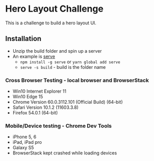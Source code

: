# Hero Layout Challenge
This is a challenge to build a hero layout UI.

## Installation
- Unzip the build folder and spin up a server
- An example is [serve](https://www.npmjs.com/package/serve)
  - `npm install -g serve` or `yarn global add serve`
  - `serve -s build` - build is the folder name

### Cross Browser Testing - local browser and BrowserStack
- Win10 Internet Explorer 11
- Win10 Edge 15
- Chrome Version 60.0.3112.101 (Official Build) (64-bit)
- Safari Version 10.1.2 (11603.3.8)
- Firefox 54.0.1 (64-bit)

### Mobile/Device testing - Chrome Dev Tools
- iPhone 5, 6
- iPad, iPad pro
- Galaxy S5
- BrowserStack kept crashed while loading devices